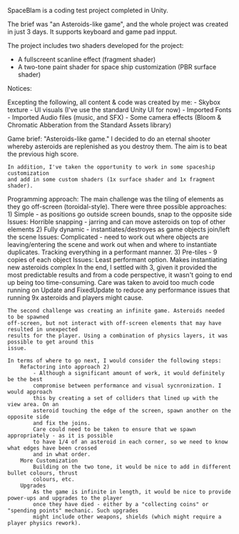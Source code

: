 SpaceBlam is a coding test project completed in Unity.

The brief was "an Asteroids-like game", and the whole project was created in just 3 days.
It supports keyboard and game pad inpput.

The project includes two shaders developed for the project:
 - A fullscreent scanline effect (fragment shader)
 - A two-tone paint shader for space ship customization (PBR surface shader)

Notices:

Excepting the following, all content & code was created by me:
	- Skybox texture
	- UI visuals (I've use the standard Unity UI for now)
	- Imported Fonts
	- Imported Audio files (music, and SFX)
	- Some camera effects (Bloom & Chromatic Abberation from the Standard Assets library)

Game brief:
	"Asteroids-like game."
	I decided to do an eternal shooter whereby asteroids are replenished as you destroy them. 
	The aim is to beat the previous high score.
	
	In addition, I've taken the opportunity to work in some spaceship customization
	and add in some custom shaders (1x surface shader and 1x fragment shader).
	
Programming approach:
	The main challenge was the tiling of elements as they go off-screen (toroidal-style).
	There were three possible approaches:
		1) Simple - as positions go outside screen bounds, snap to the opposite side
			Issues:
				Horrible snapping - jarring and can move asteroids on top of other elements
		2) Fully dynamic - instantiates/destroyes as game objects join/left the scene
			Issues:
				Complicated - need to work out where objects are leaving/entering the scene
				and work out when and where to instantiate duplicates.
				Tracking everything in a performant manner.
		3) Pre-tiles - 9 copies of each object
			Issues:
				Least performant option.
				Makes instantiating new asteroids complex
	In the end, I settled with 3, given it provided the most predictable results and from a code
	perspective, it wasn't going to end up being too time-consuming.
	Care was taken to avoid too much code running on Update and FixedUpdate to reduce any performance
	issues that running 9x asteroids and players might cause.
	
	The second challenge was creating an infinite game. Asteroids needed to be spawned 
	off-screen, but not interact with off-screen elements that may have resulted in unexpected 
	results for the player. Using a combination of physics layers, it was possible to get around this
	issue.

	In terms of where to go next, I would consider the following steps:
		Refactoring into approach 2)
			- Although a significant amount of work, it would definitely be the best
			compromise between performance and visual sycnronization. I would approach
			this by creating a set of colliders that lined up with the view area. On an
			asteroid touching the edge of the screen, spawn another on the opposite side
			and fix the joins.
			Care could need to be taken to ensure that we spawn appropriately - as it is possible
			to have 1/4 of an asteroid in each corner, so we need to know what edges have been crossed
			and in what order.
		More Customization
			Building on the two tone, it would be nice to add in different bullet colours, thrust
			colours, etc.
		Upgrades
			As the game is infinite in length, it would be nice to provide power-ups and upgrades to the player
			once they have died - either by a "collecting coins" or "spending points" mechanic. Such upgrades
			might include other weapons, shields (which might require a player physics rework).

